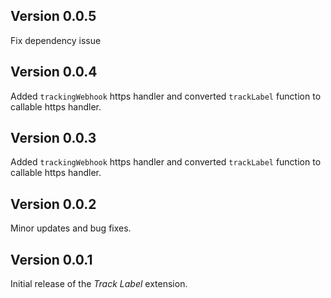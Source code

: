 ## Version 0.0.5

Fix dependency issue

## Version 0.0.4

Added `trackingWebhook` https handler and converted `trackLabel` function to callable https handler.

## Version 0.0.3

Added `trackingWebhook` https handler and converted `trackLabel` function to callable https handler.

## Version 0.0.2

Minor updates and bug fixes.

## Version 0.0.1

Initial release of the _Track Label_ extension.
